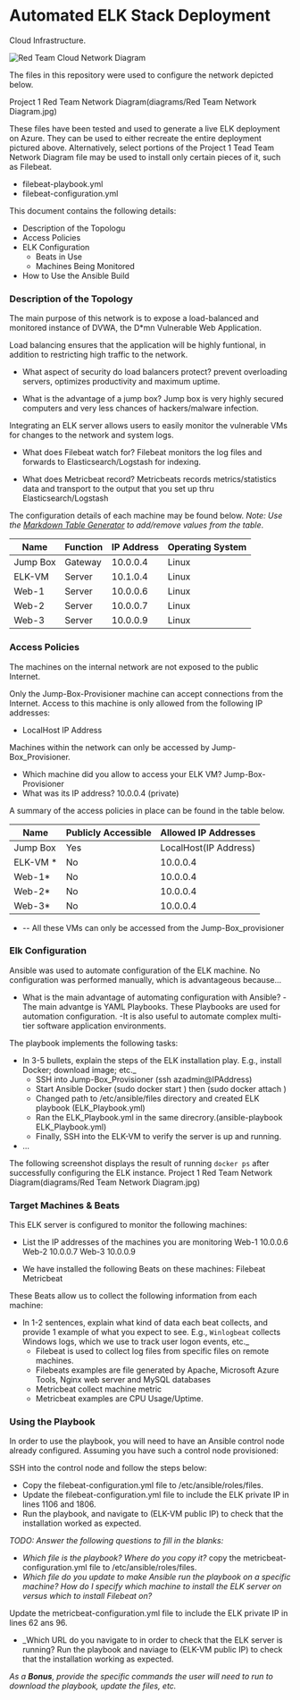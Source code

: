 # Automated ELK Stack Deployment
Cloud Infrastructure.

![Red Team Cloud Network Diagram](https://user-images.githubusercontent.com/2991161/134776756-f2b46ae7-56e8-42a2-9dba-b51f592438ba.jpg)


The files in this repository were used to configure the network depicted below.

 Project 1 Red Team Network Diagram(diagrams/Red Team Network Diagram.jpg)

These files have been tested and used to generate a live ELK deployment on Azure. They can be used to either recreate the entire deployment pictured above. Alternatively, select portions of the Project 1 Tead Team Network Diagram file may be used to install only certain pieces of it, such as Filebeat.

  - filebeat-playbook.yml
  - filebeat-configuration.yml

This document contains the following details:
- Description of the Topologu
- Access Policies
- ELK Configuration
  - Beats in Use
  - Machines Being Monitored
- How to Use the Ansible Build


### Description of the Topology

The main purpose of this network is to expose a load-balanced and monitored instance of DVWA, the D*mn Vulnerable Web Application.

Load balancing ensures that the application will be highly funtional, in addition to restricting high traffic to the network.
- What aspect of security do load balancers protect? 
     prevent overloading servers, optimizes productivity and maximum uptime.

- What is the advantage of a jump box?
	Jump box is very highly secured computers and very less chances of hackers/malware infection.

Integrating an ELK server allows users to easily monitor the vulnerable VMs for changes to the network and system logs.
- What does Filebeat watch for?
	Filebeat monitors the log files and forwards to Elasticsearch/Logstash for indexing.

- What does Metricbeat record?
	Metricbeats records metrics/statistics data and transport to the output that you set up thru Elasticsearch/Logstash

The configuration details of each machine may be found below.
_Note: Use the [Markdown Table Generator](http://www.tablesgenerator.com/markdown_tables) to add/remove values from the table_.

| Name     | Function | IP Address | Operating System |
|----------|----------|------------|------------------|
| Jump Box | Gateway  | 10.0.0.4   | Linux            |
| ELK-VM   | Server   | 10.1.0.4   | Linux            |
| Web-1    | Server   | 10.0.0.6   | Linux            |
| Web-2    | Server   | 10.0.0.7   | Linux            |
| Web-3    | Server   | 10.0.0.9   | Linux            |

### Access Policies

The machines on the internal network are not exposed to the public Internet. 

Only the Jump-Box-Provisioner machine can accept connections from the Internet. Access to this machine is only allowed from the following IP addresses:
- LocalHost IP Address

Machines within the network can only be accessed by Jump-Box_Provisioner.
- Which machine did you allow to access your ELK VM? 
	Jump-Box-Provisioner
- What was its IP address?
	10.0.0.4 (private)


A summary of the access policies in place can be found in the table below.

| Name     | Publicly Accessible | Allowed IP Addresses |
|----------|---------------------|----------------------|
| Jump Box | Yes                 | LocalHost(IP Address)|
| ELK-VM * | No                  | 10.0.0.4             |
| Web-1*   | No                  | 10.0.0.4             |
| Web-2*   | No                  | 10.0.0.4             |
| Web-3*   | No                  | 10.0.0.4             |

* -- All these VMs can only be accessed from the Jump-Box_provisioner

### Elk Configuration

Ansible was used to automate configuration of the ELK machine. No configuration was performed manually, which is advantageous because...
- What is the main advantage of automating configuration with Ansible?
	-The main advantge is YAML Playbooks. These Playbooks are used for automation configuration.
	-It is also useful to automate complex multi-tier software application environments.

The playbook implements the following tasks:
-  In 3-5 bullets, explain the steps of the ELK installation play. E.g., install Docker; download image; etc._
	- SSH into Jump-Box_Provisioner  (ssh azadmin@IPAddress)
	- Start Ansible Docker  (sudo docker start <Name>) then (sudo docker attach <Name>)
	- Changed path to /etc/ansible/files directory and created ELK playbook (ELK_Playbook.yml)
	- Ran the ELK_Playbook.yml in the same direcrory.(ansible-playbook ELK_Playbook.yml)
	- Finally, SSH into the ELK-VM to verify the server is up and running.
- ...

The following screenshot displays the result of running `docker ps` after successfully configuring the ELK instance.
	Project 1 Red Team Network Diagram(diagrams/Red Team Network Diagram.jpg)

### Target Machines & Beats
This ELK server is configured to monitor the following machines:
- List the IP addresses of the machines you are monitoring
	Web-1 10.0.0.6
	Web-2 10.0.0.7
	Web-3 10.0.0.9


- We have installed the following Beats on these machines:
	Filebeat 
	Metricbeat

These Beats allow us to collect the following information from each machine:
- In 1-2 sentences, explain what kind of data each beat collects, and provide 1 example of what you expect to see. E.g., `Winlogbeat` collects Windows logs, which we use to track user logon events, etc._
	- Filebeat is used to collect log files from specific files on remote machines.
	- Filebeats examples are file generated by Apache, Microsoft Azure Tools, Nginx web server and MySQL databases
	- Metricbeat collect machine metric
	- Metricbeat examples are CPU Usage/Uptime.

### Using the Playbook
In order to use the playbook, you will need to have an Ansible control node already configured. Assuming you have such a control node provisioned: 

SSH into the control node and follow the steps below:
- Copy the filebeat-configuration.yml file to /etc/ansible/roles/files.
- Update the filebeat-configuration.yml file to include the ELK private IP in lines 1106 and 1806.
- Run the playbook, and navigate to (ELK-VM public IP) to check that the installation worked as expected.

_TODO: Answer the following questions to fill in the blanks:_
- _Which file is the playbook? Where do you copy it?_
copy the metricbeat-configuration.yml file to /etc/ansible/roles/files.
- _Which file do you update to make Ansible run the playbook on a specific machine? How do I specify which machine to install the ELK server on versus which to install Filebeat on?_

Update the metricbeat-configuration.yml file to include the ELK private IP in lines 62 ans 96.
- _Which URL do you navigate to in order to check that the ELK server is running?
Run the playbook and naviage to (ELK-VM public IP) to check that the installation working as expected.

_As a **Bonus**, provide the specific commands the user will need to run to download the playbook, update the files, etc._
